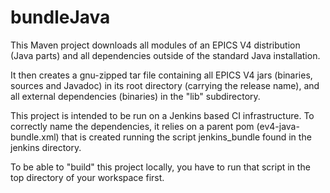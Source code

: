 # bundleJava
This Maven project downloads all modules of an EPICS V4 distribution (Java parts)
and all dependencies outside of the standard Java installation.

It then creates a gnu-zipped tar file containing all EPICS V4 jars (binaries, sources and Javadoc) in its
root directory (carrying the release name), and all external dependencies (binaries) in the "lib" subdirectory.

This project is intended to be run on a Jenkins based CI infrastructure.
To correctly name the dependencies, it relies on a parent pom (ev4-java-bundle.xml) that is created running the
script jenkins_bundle found in the jenkins directory.

To be able to "build" this project locally, you have to run that script in the top directory of your workspace first.
